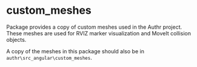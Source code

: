 # custom_meshes

Package provides a copy of custom meshes used in the Authr project. These meshes
are used for RVIZ marker visualization and MoveIt collision objects.

A copy of the meshes in this package should also be in `authr\src_angular\custom_meshes`.

